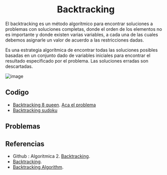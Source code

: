 <h1 align="center"> Backtracking </h1>

El backtracking es un método algorítmico para encontrar soluciones a problemas con soluciones completas, donde el orden de los elementos no es importante y donde existen varias variables, a cada una de las cuales debemos asignarle un valor de acuerdo a las restricciones dadas.

Es una estrategia algorítmica de encontrar todas las soluciones posibles basadas en un conjunto dado de variables iniciales para encontrar el resultado especificado por el problema. Las soluciones erradas son descartadas.

![image](https://user-images.githubusercontent.com/97768733/193965936-dace6a3a-cb54-4999-a18f-b59ea0b54776.png)



## Codigo

* [Backtracking 8 queen](https://github.com/HugoAlejandro2002/Algoritmos-y-Estructuras-de-Datos/blob/main/Algoritmos/BackTracking/8queenproblem.cpp). [Aca el problema](https://en.wikipedia.org/wiki/Eight_queens_puzzle)
* [Backtracking sudoku](https://github.com/HugoAlejandro2002/Algoritmos-y-Estructuras-de-Datos/blob/main/Algoritmos/BackTracking/8queenproblem.cpp)


## Problemas

## Referencias 

* Github : Algoritmica 2. [Backtracking](https://github.com/PaulLandaeta/algoritmica2/tree/master/contenido/Backtracking).
* [Backtracking](https://docs.jjpeleato.com/algoritmia/backtracking).  
* [Backtracking Algorithm](https://www.educative.io/answers/what-is-a-binary-indexed-tree).
